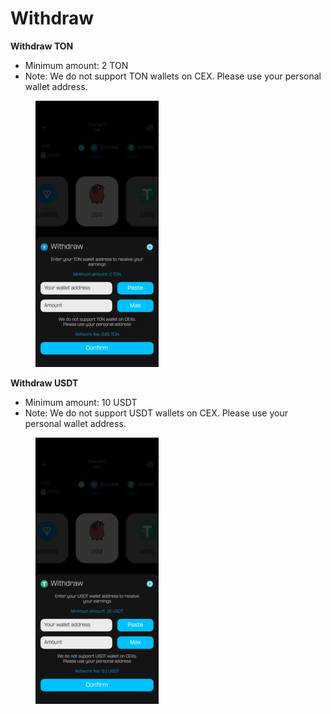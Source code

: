 # Withdraw

**Withdraw TON**

* Minimum amount: 2 TON
* Note: We do not support TON wallets on CEX. Please use your personal wallet address.

<figure><img src="../../.gitbook/assets/8 Spin TON Withdraw.png" alt=""><figcaption></figcaption></figure>

**Withdraw USDT**

* Minimum amount: 10 USDT
* Note: We do not support USDT wallets on CEX. Please use your personal wallet address.

<figure><img src="../../.gitbook/assets/9 Spin USDT Withdraw.png" alt=""><figcaption></figcaption></figure>
